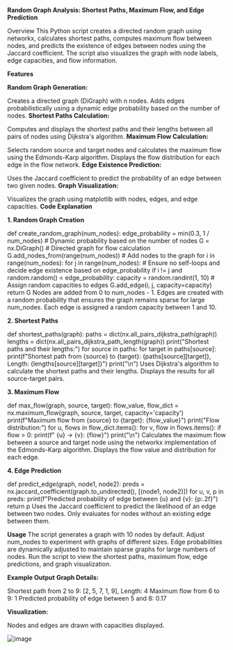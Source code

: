 **Random Graph Analysis: Shortest Paths, Maximum Flow, and Edge Prediction**

Overview
This Python script creates a directed random graph using networkx, calculates shortest paths, computes maximum flow between nodes, and predicts the existence of edges between nodes using the Jaccard coefficient. The script also visualizes the graph with node labels, edge capacities, and flow information.

**Features**

**Random Graph Generation:**

Creates a directed graph (DiGraph) with n nodes.
Adds edges probabilistically using a dynamic edge probability based on the number of nodes.
**Shortest Paths Calculation:**

Computes and displays the shortest paths and their lengths between all pairs of nodes using Dijkstra's algorithm.
**Maximum Flow Calculation:**

Selects random source and target nodes and calculates the maximum flow using the Edmonds-Karp algorithm.
Displays the flow distribution for each edge in the flow network.
**Edge Existence Prediction:**

Uses the Jaccard coefficient to predict the probability of an edge between two given nodes.
**Graph Visualization:**

Visualizes the graph using matplotlib with nodes, edges, and edge capacities.
**Code Explanation**

**1. Random Graph Creation**

def create_random_graph(num_nodes):
    edge_probability = min(0.3, 1 / num_nodes)  # Dynamic probability based on the number of nodes
    G = nx.DiGraph()  # Directed graph for flow calculation
    G.add_nodes_from(range(num_nodes))  # Add nodes to the graph
    for i in range(num_nodes):
        for j in range(num_nodes):
            # Ensure no self-loops and decide edge existence based on edge_probability
            if i != j and random.random() < edge_probability:
                capacity = random.randint(1, 10)  # Assign random capacities to edges
                G.add_edge(i, j, capacity=capacity)
    return G
Nodes are added from 0 to num_nodes - 1.
Edges are created with a random probability that ensures the graph remains sparse for large num_nodes.
Each edge is assigned a random capacity between 1 and 10.

**2. Shortest Paths**

def shortest_paths(graph):
    paths = dict(nx.all_pairs_dijkstra_path(graph))
    lengths = dict(nx.all_pairs_dijkstra_path_length(graph))
    print("Shortest paths and their lengths:")
    for source in paths:
        for target in paths[source]:
            print(f"Shortest path from {source} to {target}: {paths[source][target]}, Length: {lengths[source][target]}")
    print("\n")
Uses Dijkstra's algorithm to calculate the shortest paths and their lengths.
Displays the results for all source-target pairs.

**3. Maximum Flow**

def max_flow(graph, source, target):
    flow_value, flow_dict = nx.maximum_flow(graph, source, target, capacity='capacity')
    print(f"Maximum flow from {source} to {target}: {flow_value}")
    print("Flow distribution:")
    for u, flows in flow_dict.items():
        for v, flow in flows.items():
            if flow > 0:
                print(f"  {u} -> {v}: {flow}")
    print("\n")
Calculates the maximum flow between a source and target node using the networkx implementation of the Edmonds-Karp algorithm.
Displays the flow value and distribution for each edge.

**4. Edge Prediction**

def predict_edge(graph, node1, node2):
    preds = nx.jaccard_coefficient(graph.to_undirected(), [(node1, node2)])
    for u, v, p in preds:
        print(f"Predicted probability of edge between {u} and {v}: {p:.2f}")
    return p
Uses the Jaccard coefficient to predict the likelihood of an edge between two nodes.
Only evaluates for nodes without an existing edge between them.

**Usage**
The script generates a graph with 10 nodes by default. Adjust num_nodes to experiment with graphs of different sizes.
Edge probabilities are dynamically adjusted to maintain sparse graphs for large numbers of nodes.
Run the script to view the shortest paths, maximum flow, edge predictions, and graph visualization.

**Example Output**
**Graph Details:**

Shortest path from 2 to 9: [2, 5, 7, 1, 9], Length: 4
Maximum flow from 6 to 9: 1
Predicted probability of edge between 5 and 8: 0.17

**Visualization:**

Nodes and edges are drawn with capacities displayed.

![image](https://github.com/user-attachments/assets/206964f7-c6c9-4003-b553-a0479792193f)


